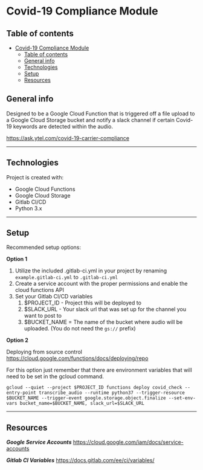 # Covid-19 Compliance Module

## Table of contents
- [Covid-19 Compliance Module](#covid-19-compliance-module)
  - [Table of contents](#table-of-contents)
  - [General info](#general-info)
  - [Technologies](#technologies)
  - [Setup](#setup)
  - [Resources](#resources)

## General info
Designed to be a Google Cloud Function that is triggered off a file upload to a Google Cloud Storage bucket and notify a slack channel if certain Covid-19 keywords are detected within the audio.

https://ask.ytel.com/covid-19-carrier-compliance

---

## Technologies
Project is created with:
* Google Cloud Functions
* Google Cloud Storage
* Gitlab CI/CD
* Python 3.x

---

## Setup
Recommended setup options:

**Option 1**

1. Utilize the included .gitlab-ci.yml in your project by renaming `example.gitlab-ci.yml` to `.gitlab-ci.yml`
2. Create a service account with the proper permissions and enable the cloud functions API
3. Set your Gitlab CI/CD variables
   1. $PROJECT_ID - Project this will be deployed to
   2. $SLACK_URL - Your slack url that was set up for the channel you want to post to
   3. $BUCKET_NAME = The name of the bucket where audio will be uploaded. (You do not need the `gs://` prefix)


**Option 2**

Deploying from source control
https://cloud.google.com/functions/docs/deploying/repo

For this option just remember that there are environment variables that will need to be set in the gcloud command.

```
gcloud --quiet --project $PROJECT_ID functions deploy covid_check --entry-point transcribe_audio --runtime python37 --trigger-resource $BUCKET_NAME --trigger-event google.storage.object.finalize --set-env-vars bucket_name=$BUCKET_NAME, slack_url=$SLACK_URL
```

---
## Resources

***Google Service Accounts***
https://cloud.google.com/iam/docs/service-accounts

***Gitlab CI Variables***
https://docs.gitlab.com/ee/ci/variables/
